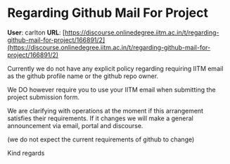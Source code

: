 # Regarding Github Mail For Project

**User**: carlton
**URL**: [https://discourse.onlinedegree.iitm.ac.in/t/regarding-github-mail-for-project/166891/2](https://discourse.onlinedegree.iitm.ac.in/t/regarding-github-mail-for-project/166891/2)

Currently we do not have any explicit policy regarding requiring IITM email as the github profile name or the github repo owner.

We DO however require you to use your IITM email when submitting the project submission form.

We are clarifying with operations at the moment if this arrangement satisfies their requirements. If it changes we will make a general announcement via email, portal and discourse.

(we do not expect the current requirements of github to change)

Kind regards
